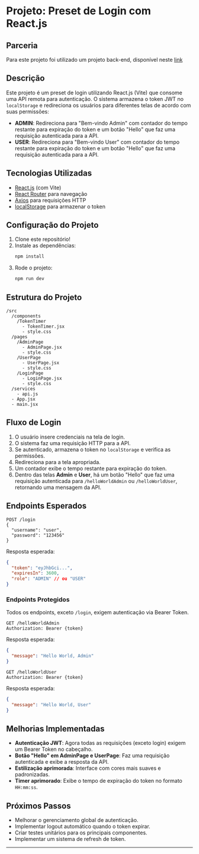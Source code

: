 # Projeto: Preset de Login com React.js


## Parceria

Para este projeto foi utilizado um projeto back-end, disponível neste [link](https://github.com/DanrleyBrasil/Preset_OAuth2)

## Descrição

Este projeto é um preset de login utilizando React.js (Vite) que consome uma API remota para autenticação. O sistema armazena o token JWT no `localStorage` e redireciona os usuários para diferentes telas de acordo com suas permissões:

- **ADMIN**: Redireciona para "Bem-vindo Admin" com contador do tempo restante para expiração do token e um botão "Hello" que faz uma requisição autenticada para a API.
- **USER**: Redireciona para "Bem-vindo User" com contador do tempo restante para expiração do token e um botão "Hello" que faz uma requisição autenticada para a API.

## Tecnologias Utilizadas

- [React.js](https://react.dev/) (com Vite)
- [React Router](https://reactrouter.com/) para navegação
- [Axios](https://axios-http.com/) para requisições HTTP
- [localStorage](https://developer.mozilla.org/en-US/docs/Web/API/Window/localStorage) para armazenar o token

## Configuração do Projeto

1. Clone este repositório!
2. Instale as dependências:
   ```sh
   npm install
   ```
3. Rode o projeto:
   ```sh
   npm run dev
   ```

## Estrutura do Projeto

```
/src
  /components
    /TokenTimer
      - TokenTimer.jsx
      - style.css
  /pages
    /AdminPage
      - AdminPage.jsx
      - style.css
    /UserPage
      - UserPage.jsx
      - style.css
    /LoginPage
      - LoginPage.jsx
      - style.css
  /services
    - api.js
  - App.jsx
  - main.jsx
```

## Fluxo de Login

1. O usuário insere credenciais na tela de login.
2. O sistema faz uma requisição HTTP para a API.
3. Se autenticado, armazena o token no `localStorage` e verifica as permissões.
4. Redireciona para a tela apropriada.
5. Um contador exibe o tempo restante para expiração do token.
6. Dentro das telas **Admin** e **User**, há um botão "Hello" que faz uma requisição autenticada para `/helloWorldAdmin` ou `/helloWorldUser`, retornando uma mensagem da API.

## Endpoints Esperados

```http
POST /login
{
  "username": "user",
  "password": "123456"
}
```

Resposta esperada:

```json
{
  "token": "eyJhbGci...",
  "expiresIn": 3600,
  "role": "ADMIN" // ou "USER"
}
```

### Endpoints Protegidos

Todos os endpoints, exceto `/login`, exigem autenticação via Bearer Token.

```http
GET /helloWorldAdmin
Authorization: Bearer {token}
```

Resposta esperada:
```json
{
  "message": "Hello World, Admin"
}
```

```http
GET /helloWorldUser
Authorization: Bearer {token}
```

Resposta esperada:
```json
{
  "message": "Hello World, User"
}
```

## Melhorias Implementadas

- **Autenticação JWT**: Agora todas as requisições (exceto login) exigem um Bearer Token no cabeçalho.
- **Botão "Hello" em AdminPage e UserPage**: Faz uma requisição autenticada e exibe a resposta da API.
- **Estilização aprimorada**: Interface com cores mais suaves e padronizadas.
- **Timer aprimorado**: Exibe o tempo de expiração do token no formato `HH:mm:ss`.

## Próximos Passos

- Melhorar o gerenciamento global de autenticação.
- Implementar logout automático quando o token expirar.
- Criar testes unitários para os principais componentes.
- Implementar um sistema de refresh de token.

---


